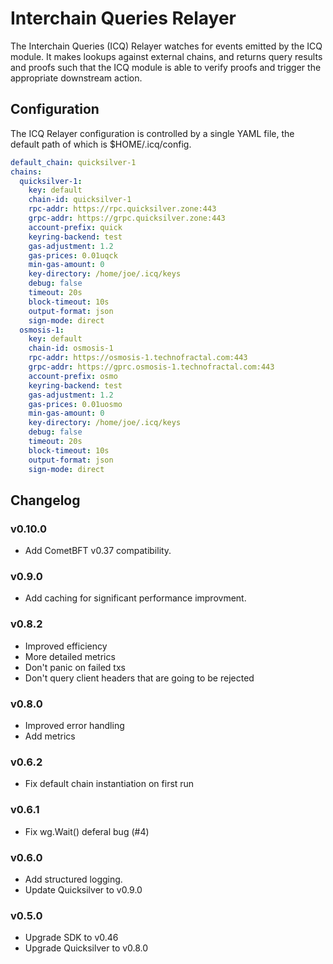 # Interchain Queries Relayer

The Interchain Queries (ICQ) Relayer watches for events emitted by the ICQ module. It makes lookups against external chains, and returns query results and proofs such that the ICQ module is able to verify proofs and trigger the appropriate downstream action.

## Configuration

The ICQ Relayer configuration is controlled by a single YAML file, the default path of which is $HOME/.icq/config.

```yaml
default_chain: quicksilver-1
chains:
  quicksilver-1:
    key: default
    chain-id: quicksilver-1
    rpc-addr: https://rpc.quicksilver.zone:443
    grpc-addr: https://grpc.quicksilver.zone:443
    account-prefix: quick
    keyring-backend: test
    gas-adjustment: 1.2
    gas-prices: 0.01uqck
    min-gas-amount: 0
    key-directory: /home/joe/.icq/keys
    debug: false
    timeout: 20s
    block-timeout: 10s
    output-format: json
    sign-mode: direct
  osmosis-1:
    key: default
    chain-id: osmosis-1
    rpc-addr: https://osmosis-1.technofractal.com:443
    grpc-addr: https://gprc.osmosis-1.technofractal.com:443
    account-prefix: osmo
    keyring-backend: test
    gas-adjustment: 1.2
    gas-prices: 0.01uosmo
    min-gas-amount: 0
    key-directory: /home/joe/.icq/keys
    debug: false
    timeout: 20s
    block-timeout: 10s
    output-format: json
    sign-mode: direct

```

## Changelog

### v0.10.0
- Add CometBFT v0.37 compatibility.

### v0.9.0
- Add caching for significant performance improvment.

### v0.8.2
- Improved efficiency
- More detailed metrics
- Don't panic on failed txs
- Don't query client headers that are going to be rejected

### v0.8.0
- Improved error handling
- Add metrics

### v0.6.2
- Fix default chain instantiation on first run

### v0.6.1
- Fix wg.Wait() deferal bug (#4)

### v0.6.0

- Add structured logging.
- Update Quicksilver to v0.9.0

### v0.5.0

- Upgrade SDK to v0.46
- Upgrade Quicksilver to v0.8.0

